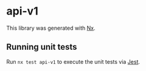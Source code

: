 # api-v1

This library was generated with [Nx](https://nx.dev).

## Running unit tests

Run `nx test api-v1` to execute the unit tests via [Jest](https://jestjs.io).
